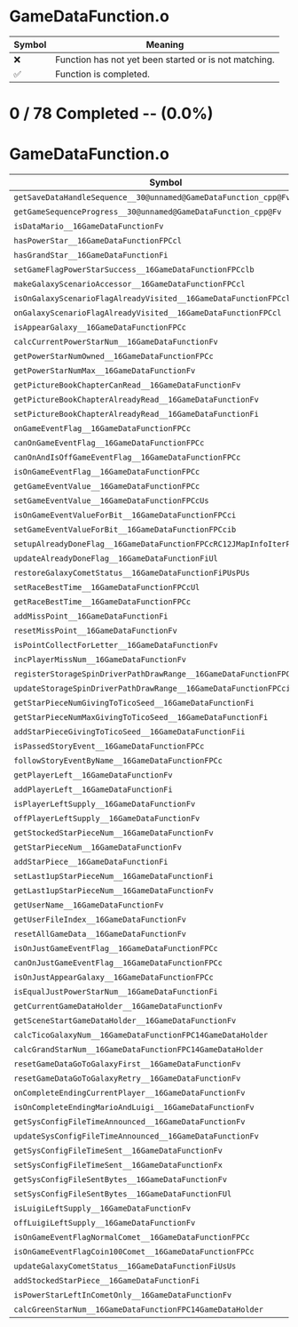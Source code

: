 # GameDataFunction.o
| Symbol | Meaning 
| ------------- | ------------- 
| :x: | Function has not yet been started or is not matching. 
| :white_check_mark: | Function is completed. 


# 0 / 78 Completed -- (0.0%)
# GameDataFunction.o
| Symbol | Decompiled? |
| ------------- | ------------- |
| `getSaveDataHandleSequence__30@unnamed@GameDataFunction_cpp@Fv` | :x: |
| `getGameSequenceProgress__30@unnamed@GameDataFunction_cpp@Fv` | :x: |
| `isDataMario__16GameDataFunctionFv` | :x: |
| `hasPowerStar__16GameDataFunctionFPCcl` | :x: |
| `hasGrandStar__16GameDataFunctionFi` | :x: |
| `setGameFlagPowerStarSuccess__16GameDataFunctionFPCclb` | :x: |
| `makeGalaxyScenarioAccessor__16GameDataFunctionFPCcl` | :x: |
| `isOnGalaxyScenarioFlagAlreadyVisited__16GameDataFunctionFPCcl` | :x: |
| `onGalaxyScenarioFlagAlreadyVisited__16GameDataFunctionFPCcl` | :x: |
| `isAppearGalaxy__16GameDataFunctionFPCc` | :x: |
| `calcCurrentPowerStarNum__16GameDataFunctionFv` | :x: |
| `getPowerStarNumOwned__16GameDataFunctionFPCc` | :x: |
| `getPowerStarNumMax__16GameDataFunctionFv` | :x: |
| `getPictureBookChapterCanRead__16GameDataFunctionFv` | :x: |
| `getPictureBookChapterAlreadyRead__16GameDataFunctionFv` | :x: |
| `setPictureBookChapterAlreadyRead__16GameDataFunctionFi` | :x: |
| `onGameEventFlag__16GameDataFunctionFPCc` | :x: |
| `canOnGameEventFlag__16GameDataFunctionFPCc` | :x: |
| `canOnAndIsOffGameEventFlag__16GameDataFunctionFPCc` | :x: |
| `isOnGameEventFlag__16GameDataFunctionFPCc` | :x: |
| `getGameEventValue__16GameDataFunctionFPCc` | :x: |
| `setGameEventValue__16GameDataFunctionFPCcUs` | :x: |
| `isOnGameEventValueForBit__16GameDataFunctionFPCci` | :x: |
| `setGameEventValueForBit__16GameDataFunctionFPCcib` | :x: |
| `setupAlreadyDoneFlag__16GameDataFunctionFPCcRC12JMapInfoIterPUl` | :x: |
| `updateAlreadyDoneFlag__16GameDataFunctionFiUl` | :x: |
| `restoreGalaxyCometStatus__16GameDataFunctionFiPUsPUs` | :x: |
| `setRaceBestTime__16GameDataFunctionFPCcUl` | :x: |
| `getRaceBestTime__16GameDataFunctionFPCc` | :x: |
| `addMissPoint__16GameDataFunctionFi` | :x: |
| `resetMissPoint__16GameDataFunctionFv` | :x: |
| `isPointCollectForLetter__16GameDataFunctionFv` | :x: |
| `incPlayerMissNum__16GameDataFunctionFv` | :x: |
| `registerStorageSpinDriverPathDrawRange__16GameDataFunctionFPCciiiPf` | :x: |
| `updateStorageSpinDriverPathDrawRange__16GameDataFunctionFPCciif` | :x: |
| `getStarPieceNumGivingToTicoSeed__16GameDataFunctionFi` | :x: |
| `getStarPieceNumMaxGivingToTicoSeed__16GameDataFunctionFi` | :x: |
| `addStarPieceGivingToTicoSeed__16GameDataFunctionFii` | :x: |
| `isPassedStoryEvent__16GameDataFunctionFPCc` | :x: |
| `followStoryEventByName__16GameDataFunctionFPCc` | :x: |
| `getPlayerLeft__16GameDataFunctionFv` | :x: |
| `addPlayerLeft__16GameDataFunctionFi` | :x: |
| `isPlayerLeftSupply__16GameDataFunctionFv` | :x: |
| `offPlayerLeftSupply__16GameDataFunctionFv` | :x: |
| `getStockedStarPieceNum__16GameDataFunctionFv` | :x: |
| `getStarPieceNum__16GameDataFunctionFv` | :x: |
| `addStarPiece__16GameDataFunctionFi` | :x: |
| `setLast1upStarPieceNum__16GameDataFunctionFi` | :x: |
| `getLast1upStarPieceNum__16GameDataFunctionFv` | :x: |
| `getUserName__16GameDataFunctionFv` | :x: |
| `getUserFileIndex__16GameDataFunctionFv` | :x: |
| `resetAllGameData__16GameDataFunctionFv` | :x: |
| `isOnJustGameEventFlag__16GameDataFunctionFPCc` | :x: |
| `canOnJustGameEventFlag__16GameDataFunctionFPCc` | :x: |
| `isOnJustAppearGalaxy__16GameDataFunctionFPCc` | :x: |
| `isEqualJustPowerStarNum__16GameDataFunctionFi` | :x: |
| `getCurrentGameDataHolder__16GameDataFunctionFv` | :x: |
| `getSceneStartGameDataHolder__16GameDataFunctionFv` | :x: |
| `calcTicoGalaxyNum__16GameDataFunctionFPC14GameDataHolder` | :x: |
| `calcGrandStarNum__16GameDataFunctionFPC14GameDataHolder` | :x: |
| `resetGameDataGoToGalaxyFirst__16GameDataFunctionFv` | :x: |
| `resetGameDataGoToGalaxyRetry__16GameDataFunctionFv` | :x: |
| `onCompleteEndingCurrentPlayer__16GameDataFunctionFv` | :x: |
| `isOnCompleteEndingMarioAndLuigi__16GameDataFunctionFv` | :x: |
| `getSysConfigFileTimeAnnounced__16GameDataFunctionFv` | :x: |
| `updateSysConfigFileTimeAnnounced__16GameDataFunctionFv` | :x: |
| `getSysConfigFileTimeSent__16GameDataFunctionFv` | :x: |
| `setSysConfigFileTimeSent__16GameDataFunctionFx` | :x: |
| `getSysConfigFileSentBytes__16GameDataFunctionFv` | :x: |
| `setSysConfigFileSentBytes__16GameDataFunctionFUl` | :x: |
| `isLuigiLeftSupply__16GameDataFunctionFv` | :x: |
| `offLuigiLeftSupply__16GameDataFunctionFv` | :x: |
| `isOnGameEventFlagNormalComet__16GameDataFunctionFPCc` | :x: |
| `isOnGameEventFlagCoin100Comet__16GameDataFunctionFPCc` | :x: |
| `updateGalaxyCometStatus__16GameDataFunctionFiUsUs` | :x: |
| `addStockedStarPiece__16GameDataFunctionFi` | :x: |
| `isPowerStarLeftInCometOnly__16GameDataFunctionFv` | :x: |
| `calcGreenStarNum__16GameDataFunctionFPC14GameDataHolder` | :x: |
